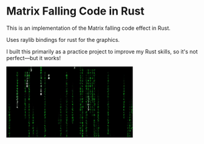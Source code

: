 # Matrix Falling Code in Rust

This is an implementation of the Matrix falling code effect in Rust.

Uses raylib bindings for rust for the graphics.

I built this primarily as a practice project to improve my Rust skills, so it's not perfect—but it works!

![Matrix Code Effect](resources/matrix.gif)